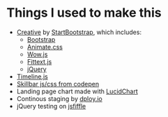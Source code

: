# Things I used to make this

* [Creative](https://github.com/IronSummitMedia/startbootstrap-creative) by [StartBootstrap](http://startbootstrap.com/), which includes:
	* [Bootstrap](http://getbootstrap.com/)
	* [Animate.css](http://daneden.github.io/animate.css/)
	* [Wow.js](http://mynameismatthieu.com/WOW/)
	* [Fittext.js](http://fittextjs.com/)
	* [jQuery](https://jquery.com/)
* [Timeline.js](http://timeline.knightlab.com/)
* [Skillbar js/css from codepen](http://codepen.io/ugross/pen/zAitb)
* Landing page chart made with [LucidChart](https://www.lucidchart.com)
* Continous staging by [dploy.io](http://dploy.io/)
* jQuery testing on [jsfiffle](https://jsfiddle.net/)